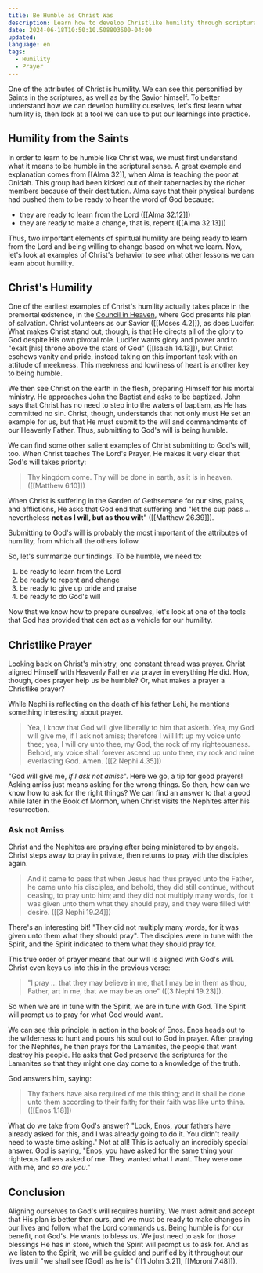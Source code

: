 ```yaml
---
title: Be Humble as Christ Was
description: Learn how to develop Christlike humility through scriptural examples and the power of prayer.
date: 2024-06-18T10:50:10.508803600-04:00
updated:
language: en
tags:
  - Humility
  - Prayer
---
```


One of the attributes of Christ is humility. We can see this personified by Saints in the scriptures, as well as by the Savior himself. To better understand how we can develop humility ourselves, let's first learn what humility is, then look at a tool we can use to put our learnings into practice.

## Humility from the Saints
In order to learn to be humble like Christ was, we must first understand what it means to be humble in the scriptural sense. A great example and explanation comes from [[Alma 32]], when Alma is teaching the poor at Onidah. This group had been kicked out of their tabernacles by the richer members because of their destitution. Alma says that their physical burdens had pushed them to be ready to hear the word of God because:
- they are ready to learn from the Lord ([[Alma 32.12]])
- they are ready to make a change, that is, repent ([[Alma 32.13]])

Thus, two important elements of spiritual humility are being ready to learn from the Lord and being willing to change based on what we learn. Now, let's look at examples of Christ's behavior to see what other lessons we can learn about humility.

## Christ's Humility
One of the earliest examples of Christ's humility actually takes place in the premortal existence, in the [Council in Heaven](https://www.churchofjesuschrist.org/study/manual/gospel-topics/council-in-heaven), where God presents his plan of salvation. Christ volunteers as our Savior ([[Moses 4.2]]), as does Lucifer. What makes Christ stand out, though, is that He directs all of the glory to God despite His own pivotal role. Lucifer wants glory and power and to "exalt [his] throne above the stars of God" ([[Isaiah 14.13]]), but Christ eschews vanity and pride, instead taking on this important task with an attitude of meekness. This meekness and lowliness of heart is another key to being humble.

We then see Christ on the earth in the flesh, preparing Himself for his mortal ministry. He approaches John the Baptist and asks to be baptized. John says that Christ has no need to step into the waters of baptism, as He has committed no sin. Christ, though, understands that not only must He set an example for us, but that He must submit to the will and commandments of our Heavenly Father. Thus, submitting to God's will is being humble.

We can find some other salient examples of Christ submitting to God's will, too. When Christ teaches The Lord's Prayer, He makes it very clear that God's will takes priority:

> Thy kingdom come. Thy will be done in earth, as it is in heaven. ([[Matthew 6.10]])

When Christ is suffering in the Garden of Gethsemane for our sins, pains, and afflictions, He asks that God end that suffering and "let the cup pass ... nevertheless **not as I will, but as thou wilt**" ([[Matthew 26.39]]).

Submitting to God's will is probably the most important of the attributes of humility, from which all the others follow.

So, let's summarize our findings. To be humble, we need to:
1. be ready to learn from the Lord
2. be ready to repent and change
3. be ready to give up pride and praise
4. be ready to do God's will

Now that we know how to prepare ourselves, let's look at one of the tools that God has provided that can act as a vehicle for our humility.

## Christlike Prayer
Looking back on Christ's ministry, one constant thread was prayer. Christ aligned Himself with Heavenly Father via prayer in everything He did. How, though, does prayer help us be humble? Or, what makes a prayer a Christlike prayer?

While Nephi is reflecting on the death of his father Lehi, he mentions something interesting about prayer.

> Yea, I know that God will give liberally to him that asketh. Yea, my God will give me, if I ask not amiss; therefore I will lift up my voice unto thee; yea, I will cry unto thee, my God, the rock of my righteousness. Behold, my voice shall forever ascend up unto thee, my rock and mine everlasting God. Amen. ([[2 Nephi 4.35]])

"God will give me, *if I ask not amiss*". Here we go, a tip for good prayers! Asking amiss just means asking for the wrong things. So then, how can we know how to ask for the right things? We can find an answer to that a good while later in the Book of Mormon, when Christ visits the Nephites after his resurrection.

### Ask not Amiss

Christ and the Nephites are praying after being ministered to by angels. Christ steps away to pray in private, then returns to pray with the disciples again.

> And it came to pass that when Jesus had thus prayed unto the Father, he came unto his disciples, and behold, they did still continue, without ceasing, to pray unto him; and they did not multiply many words, for it was given unto them what they should pray, and they were filled with desire. ([[3 Nephi 19.24]])

There's an interesting bit! "They did not multiply many words, for it was given unto them what they should pray". The disciples were in tune with the Spirit, and the Spirit indicated to them what they should pray for.

This true order of prayer means that our will is aligned with God's will. Christ even keys us into this in the previous verse:

> "I pray ... that they may believe in me, that I may be in them as thou, Father, art in me, that we may be as one" ([[3 Nephi 19.23]]).

So when we are in tune with the Spirit, we are in tune with God. The Spirit will prompt us to pray for what God would want.

We can see this principle in action in the book of Enos. Enos heads out to the wilderness to hunt and pours his soul out to God in prayer. After praying for the Nephites, he then prays for the Lamanites, the people that want destroy his people. He asks that God preserve the scriptures for the Lamanites so that they might one day come to a knowledge of the truth.

God answers him, saying:

> Thy fathers have also required of me this thing; and it shall be done unto them according to their faith; for their faith was like unto thine. ([[Enos 1.18]])

What do we take from God's answer? "Look, Enos, your fathers have already asked for this, and I was already going to do it. You didn't really need to waste time asking." Not at all! This is actually an incredibly special answer. God is saying, "Enos, you have asked for the same thing your righteous fathers asked of me. They wanted what I want. They were one with me, and *so are you*."

## Conclusion
Aligning ourselves to God's will requires humility. We must admit and accept that His plan is better than ours, and we must be ready to make changes in our lives and follow what the Lord commands us. Being humble is for _our_ benefit, not God's. He wants to bless us. We just need to ask for those blessings He has in store, which the Spirit will prompt us to ask for. And as we listen to the Spirit, we will be guided and purified by it throughout our lives until "we shall see [God] as he is" ([[1 John 3.2]], [[Moroni 7.48]]).


